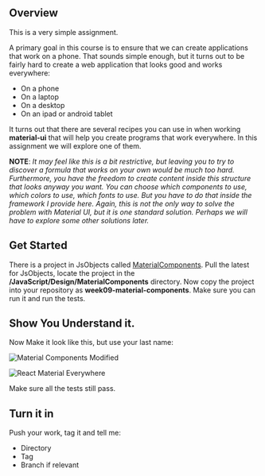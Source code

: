 ## Overview

This is a very simple assignment.

A primary goal in this course is to ensure that we can create applications that work on a phone. That sounds simple enough, but it turns out to be fairly hard to create a web application that looks good and works everywhere:

- On a phone
- On a laptop
- On a desktop
- On an ipad or android tablet

It turns out that there are several recipes you can use in when working **material-ui** that will help you create programs that work everywhere. In this assignment we will explore one of them.

**NOTE**: _It may feel like this is a bit restrictive, but leaving you to try to discover a formula that works on your own would be much too hard. Furthermore, you have the freedom to create content inside this structure that looks anyway you want. You can choose which components to use, which colors to use, which fonts to use. But you have to do that inside the framework I provide here. Again, this is not the only way to solve the problem with Material UI, but it is one standard solution. Perhaps we will have to explore some other solutions later._

## Get Started

There is a project in JsObjects called [MaterialComponents][mc]. Pull the latest for JsObjects, locate the project in the **/JavaScript/Design/MaterialComponents** directory. Now copy the project into your repository as **week09-material-components**. Make sure you can run it and run the tests.

## Show You Understand it.

Now Make it look like this, but use your last name:

![Material Components Modified](https://s3.amazonaws.com/bucket01.elvenware.com/images/material-everywhere.png)

<img class="sizer" alt="React Material Everywhere" src="https://s3.amazonaws.com/bucket01.elvenware.com/images/material-everywhere.png" />


Make sure all the tests still pass.

## Turn it in

Push your work, tag it and tell me:

- Directory
- Tag
- Branch if relevant

[mc]: https://github.com/charliecalvert/JsObjects/tree/master/JavaScript/Design/MaterialComponents
